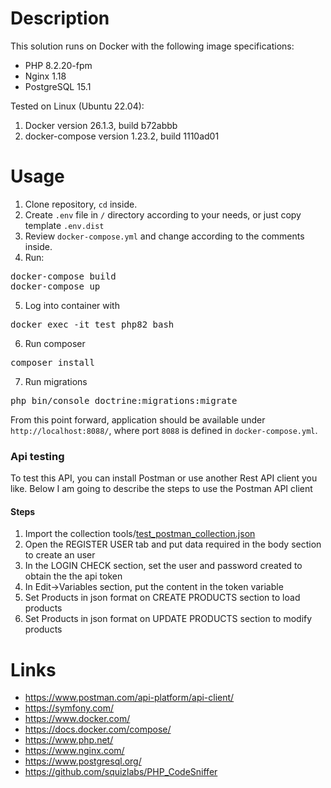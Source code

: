 # Description

This solution runs on Docker with the following image specifications:

- PHP 8.2.20-fpm
- Nginx 1.18
- PostgreSQL 15.1

Tested on Linux (Ubuntu 22.04):

1. Docker version 26.1.3, build b72abbb
2. docker-compose version 1.23.2, build 1110ad01

# Usage

1. Clone repository, `cd` inside.
1. Create `.env` file in `/` directory according to your needs, or just copy template `.env.dist`
1. Review `docker-compose.yml` and change according to the comments inside. 
1. Run:

<pre>
docker-compose build
docker-compose up
</pre>

5. Log into container with
<pre>
docker exec -it test_php82 bash
</pre>

6. Run composer
<pre>
composer install
</pre>

7. Run migrations
<pre>
php bin/console doctrine:migrations:migrate
</pre>

From this point forward, application should be available under `http://localhost:8088/`, where port `8088` is defined in `docker-compose.yml`.

### Api testing

To test this API, you can install Postman or use another Rest API client you like. Below I am going to describe the steps to use the Postman API client

#### Steps
1. Import the collection tools/[test_postman_collection.json](..%2Ftest_postman_collection.json)
2. Open the REGISTER USER tab and put data required in the body section to create an user
3. In the LOGIN CHECK section, set the user and password created to obtain the the api token
4. In Edit->Variables section, put the content in the token variable
5. Set Products in json format on CREATE PRODUCTS section to load products
6. Set Products in json format on UPDATE PRODUCTS section to modify products

# Links
- https://www.postman.com/api-platform/api-client/
- https://symfony.com/
- https://www.docker.com/
- https://docs.docker.com/compose/
- https://www.php.net/
- https://www.nginx.com/
- https://www.postgresql.org/
- https://github.com/squizlabs/PHP_CodeSniffer
